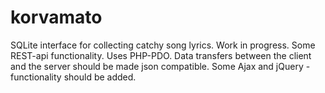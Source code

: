 # korvamato
SQLite interface for collecting catchy song lyrics.
Work in progress.
Some REST-api functionality.
Uses PHP-PDO.
Data transfers between the client and the server should be made json compatible.
Some Ajax and jQuery -functionality should be added.
